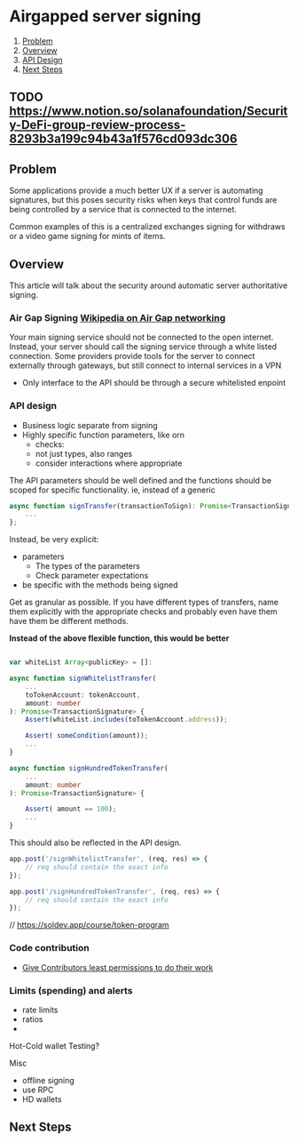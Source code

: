 # Airgapped server signing

1. [Problem](#problem)
2. [Overview](#overview)
3. [API Design](#api-design)
4. [Next Steps](#next-steps)

## TODO https://www.notion.so/solanafoundation/Security-DeFi-group-review-process-8293b3a199c94b43a1f576cd093dc306

## Problem

Some applications provide a much better UX if a server is automating signatures, but this poses security risks when keys that control funds are being controlled by a service that is connected to the internet.

Common examples of this is a centralized exchanges signing for withdraws or a video game signing for mints of items.

## Overview
This article will talk about the security around automatic server authoritative signing.

### Air Gap Signing [Wikipedia on Air Gap networking](https://en.wikipedia.org/wiki/Air_gap_(networking))

Your main signing service should not be connected to the open internet. Instead, your server should call the signing service through a white listed connection. Some providers provide tools for the server to connect externally through gateways, but still connect to internal services in a VPN

- Only interface to the API should be through a secure whitelisted enpoint
  
### API design 
- Business logic separate from signing
- Highly specific function parameters, like orn
    - checks: 
    - not just types, also ranges
    - consider interactions where appropriate

The API parameters should be well defined and the functions should be scoped for specific functionality. ie, instead of a generic

```typescript
async function signTransfer(transactionToSign): Promise<TransactionSignature> {
    ...
};

```
Instead, be very explicit: 
- parameters 
  - The types of the parameters
  - Check parameter expectations
- be specific with the methods being signed

Get as granular as possible. If you have different types of transfers, name them explicitly with the appropriate checks and probably even have them have them be different methods. 

**Instead of the above flexible function, this would be better**

```typescript

var whiteList Array<publicKey> = []: 

async function signWhitelistTransfer(
    ...
    toTokenAccount: tokenAccount,
    amount: number
): Promise<TransactionSignature> {
    Assert(whiteList.includes(toTokenAccount.address));

    Assert( someCondition(amount));
    ...
}

async function signHundredTokenTransfer(
    ...
    amount: number
): Promise<TransactionSignature> {

    Assert( amount == 100);
    ...
}

```

This should also be reflected in the API design. 
```javascript
app.post('/signWhitelistTransfer', (req, res) => {
    // req should contain the exact info
});

app.post('/signHundredTokenTransfer', (req, res) => {
    // req should contain the exact info
});
```



// https://soldev.app/course/token-program
  
### Code contribution 
- [Give Contributors least permissions to do their work](https://en.wikipedia.org/wiki/Principle_of_least_privilege#:~:text=The%20principle%20means%20giving%20a,backup%20and%20backup%2Drelated%20applications.)

###  Limits (spending) and alerts
- rate limits
- ratios
- 
Hot-Cold wallet
Testing?

Misc
- offline signing
- use RPC
- HD wallets




## Next Steps

